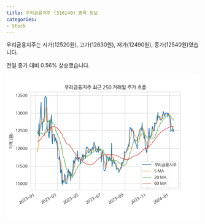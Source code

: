 ```yaml
---
title: 우리금융지주 (316140) 종목 정보
categories:
- Stock
---
```


우리금융지주는 시가(12520원), 고가(12630원), 저가(12490원), 종가(12540원)였습니다.

전일 종가 대비 0.56% 상승했습니다.

<!-- more -->

![316140](/assets/stock_images/316140.png)